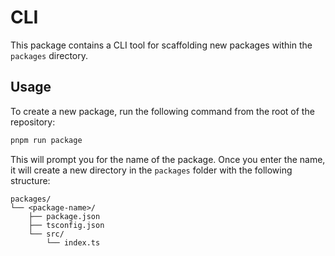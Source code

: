 # CLI

This package contains a CLI tool for scaffolding new packages within the `packages` directory.

## Usage

To create a new package, run the following command from the root of the repository:

```bash
pnpm run package
```

This will prompt you for the name of the package. Once you enter the name, it will create a new directory in the `packages` folder with the following structure:

```
packages/
└── <package-name>/
    ├── package.json
    ├── tsconfig.json
    └── src/
        └── index.ts
```
